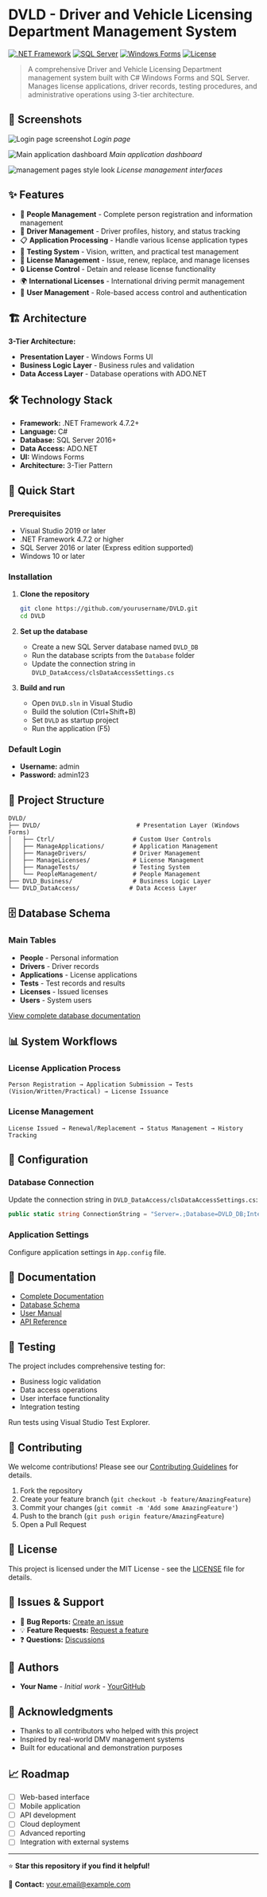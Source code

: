 # DVLD - Driver and Vehicle Licensing Department Management System

[![.NET Framework](https://img.shields.io/badge/.NET%20Framework-4.7.2-blue.svg)](https://dotnet.microsoft.com/download/dotnet-framework)
[![SQL Server](https://img.shields.io/badge/SQL%20Server-2016+-red.svg)](https://www.microsoft.com/en-us/sql-server)
[![Windows Forms](https://img.shields.io/badge/Windows%20Forms-Desktop%20App-brightgreen.svg)](https://docs.microsoft.com/en-us/dotnet/desktop/winforms/)
[![License](https://img.shields.io/badge/License-MIT-yellow.svg)](LICENSE)

> A comprehensive Driver and Vehicle Licensing Department management system built with C# Windows Forms and SQL Server. Manages license applications, driver records, testing procedures, and administrative operations using 3-tier architecture.

## 📸 Screenshots

![Login page screenshot](resources/login_page.png)
*Login page*

![Main application dashboard](resources/main_dashboard_screenshot.png)
*Main application dashboard*

![management pages style look](resources/management_pages_style.png)
*License management interfaces*

## ✨ Features

- 👥 **People Management** - Complete person registration and information management
- 🚗 **Driver Management** - Driver profiles, history, and status tracking
- 📋 **Application Processing** - Handle various license application types
- 🧪 **Testing System** - Vision, written, and practical test management
- 📜 **License Management** - Issue, renew, replace, and manage licenses
- 🔒 **License Control** - Detain and release license functionality
- 🌍 **International Licenses** - International driving permit management
- 👤 **User Management** - Role-based access control and authentication

## 🏗️ Architecture

**3-Tier Architecture:**
- **Presentation Layer** - Windows Forms UI
- **Business Logic Layer** - Business rules and validation
- **Data Access Layer** - Database operations with ADO.NET

## 🛠️ Technology Stack

- **Framework:** .NET Framework 4.7.2+
- **Language:** C#
- **Database:** SQL Server 2016+
- **Data Access:** ADO.NET
- **UI:** Windows Forms
- **Architecture:** 3-Tier Pattern

## 🚀 Quick Start

### Prerequisites

- Visual Studio 2019 or later
- .NET Framework 4.7.2 or higher
- SQL Server 2016 or later (Express edition supported)
- Windows 10 or later

### Installation

1. **Clone the repository**
   ```bash
   git clone https://github.com/yourusername/DVLD.git
   cd DVLD
   ```

2. **Set up the database**
   - Create a new SQL Server database named `DVLD_DB`
   - Run the database scripts from the `Database` folder
   - Update the connection string in `DVLD_DataAccess/clsDataAccessSettings.cs`

3. **Build and run**
   - Open `DVLD.sln` in Visual Studio
   - Build the solution (Ctrl+Shift+B)
   - Set `DVLD` as startup project
   - Run the application (F5)

### Default Login
- **Username:** admin
- **Password:** admin123

## 📁 Project Structure

```
DVLD/
├── DVLD/                           # Presentation Layer (Windows Forms)
│   ├── Ctrl/                      # Custom User Controls
│   ├── ManageApplications/        # Application Management
│   ├── ManageDrivers/             # Driver Management
│   ├── ManageLicenses/            # License Management
│   ├── ManageTests/               # Testing System
│   └── PeopleManagement/          # People Management
├── DVLD_Business/                 # Business Logic Layer
└── DVLD_DataAccess/              # Data Access Layer
```

## 🗄️ Database Schema

### Main Tables
- **People** - Personal information
- **Drivers** - Driver records
- **Applications** - License applications
- **Tests** - Test records and results
- **Licenses** - Issued licenses
- **Users** - System users

[View complete database documentation](docs/database-schema.md)

## 📊 System Workflows

### License Application Process
```
Person Registration → Application Submission → Tests (Vision/Written/Practical) → License Issuance
```

### License Management
```
License Issued → Renewal/Replacement → Status Management → History Tracking
```

## 🔧 Configuration

### Database Connection
Update the connection string in `DVLD_DataAccess/clsDataAccessSettings.cs`:

```csharp
public static string ConnectionString = "Server=.;Database=DVLD_DB;Integrated Security=true;";
```

### Application Settings
Configure application settings in `App.config` file.

## 📖 Documentation

- [Complete Documentation](docs/documentation.md)
- [Database Schema](docs/database-schema.md)
- [User Manual](docs/user-manual.md)
- [API Reference](docs/api-reference.md)

## 🧪 Testing

The project includes comprehensive testing for:
- Business logic validation
- Data access operations
- User interface functionality
- Integration testing

Run tests using Visual Studio Test Explorer.

## 🤝 Contributing

We welcome contributions! Please see our [Contributing Guidelines](CONTRIBUTING.md) for details.

1. Fork the repository
2. Create your feature branch (`git checkout -b feature/AmazingFeature`)
3. Commit your changes (`git commit -m 'Add some AmazingFeature'`)
4. Push to the branch (`git push origin feature/AmazingFeature`)
5. Open a Pull Request

## 📝 License

This project is licensed under the MIT License - see the [LICENSE](LICENSE) file for details.

## 🐛 Issues & Support

- 🐞 **Bug Reports:** [Create an issue](https://github.com/yourusername/DVLD/issues/new?template=bug_report.md)
- 💡 **Feature Requests:** [Request a feature](https://github.com/yourusername/DVLD/issues/new?template=feature_request.md)
- ❓ **Questions:** [Discussions](https://github.com/yourusername/DVLD/discussions)

## 👥 Authors

- **Your Name** - *Initial work* - [YourGitHub](https://github.com/yourusername)

## 🙏 Acknowledgments

- Thanks to all contributors who helped with this project
- Inspired by real-world DMV management systems
- Built for educational and demonstration purposes

## 📈 Roadmap

- [ ] Web-based interface
- [ ] Mobile application
- [ ] API development
- [ ] Cloud deployment
- [ ] Advanced reporting
- [ ] Integration with external systems

---

⭐ **Star this repository if you find it helpful!**

📧 **Contact:** your.email@example.com